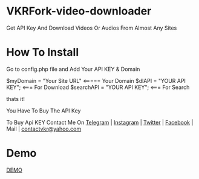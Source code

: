 # VKRFork-video-downloader
Get API Key And Download Videos Or Audios From Almost Any Sites

# How To Install
 Go to config.php file and Add Your API KEY & Domain

$myDomain = "Your Site URL" <===== Your Domain
$dlAPI = "YOUR API KEY";    <=== For Download 
$searchAPI = "YOUR API KEY";    <=== For Search 
              
thats it!

You Have To Buy The API Key 

To Buy Api KEY Contact Me On <a href="https://t.me/theofficialvkr">Telegram</a> | <a href="https://instagram.com/theofficialvkr">Instagram</a> | <a href="https://twitter.com/theofficialvkr">Twitter</a> | <a href="https://facebook.com/theofficialvkr">Facebook</a>
 | Mail  | <a href="mailto:contactvkr@yahoo.com">contactvkr@yahoo.com</a>
 
 # Demo 
 <a href="http://theofficialvkr.ml/demo/">DEMO</a>

